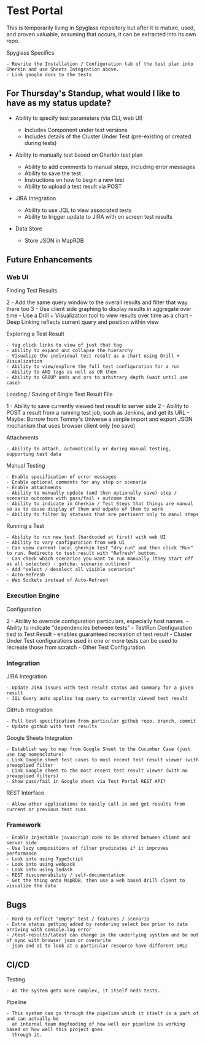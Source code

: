 # Test Portal

This is temporarily living in Spyglass repository but after it is mature, used, and proven valuable, assuming
that occurs, it can be extracted into its own repo.

Spyglass Specifics

    - Rewrite the Installation / Configuration tab of the test plan into Gherkin and use Sheets Integration above.
    - Link google docs to the tests

## For Thursday's Standup, what would I like to have as my status update?

- Ability to specify test parameters (via CLI, web UI)
    - Includes Component under test versions
    - Includes details of the Cluster Under Test (pre-existing or created during tests)
    
- Ability to manually test based on Gherkin test plan
    - Ability to add comments to manual steps, including error messages
    - Ability to save the test
    - Instructions on how to begin a new test
    - Ability to upload a test result via POST

- JIRA Integration
    - Ability to use JQL to view associated tests
    - Ability to trigger update to JIRA with on screen test results

- Data Store
    - Store JSON in MapRDB
    
## Future Enhancements

### Web UI

Finding Test Results

2   - Add the same query window to the overall results and filter that way there too
3   - Use client side graphing to display results in aggregate over time
    - Use a Drill + Visualization tool to view results over time as a chart
    - Deep Linking reflects current query and position within view

Exploring a Test Result

    - tag click links to view of just that tag
    - ability to expand and collapse the hierarchy
    - Visualize the individual test result as a chart using Drill + Visualization 
    - Ability to view/explore the full test configuration for a run
    - Ability to AND tags as well as OR them
    - Ability to GROUP ands and ors to arbitrary depth (wait until use case)

Loading / Saving of Single Test Result File 

1   - Ability to save currently viewed test result to server side
2   - Ability to POST a result from a running test job, such as Jenkins, and get its URL
    - Maybe: Borrow from Tommy's Universe a simple import and export JSON mechanism that uses browser client only (no save)

Attachments

    - Ability to attach, automatically or during manual testing, supporting test data

Manual Testing

    - Enable specification of error messages
    - Enable optional comments for any step or scenario
    - Enable attachments
    - Ability to manually update (and then optionally save) step / scenario outcomes with pass/fail + outcome data
    - Ability to indicate in Gherkin / Test Steps that things are manual so as to cause display of them and udpate of them to work
    - Ability to filter by statuses that are pertinent only to manul steps

Running a Test
    
    - Ability to run new test (hardcoded at first) with web UI
    - Ability to vary configuration from web UI
    - Can view current local gherkin test "dry run" and then click "Run" to run. Redirects to test result with "Refresh" button.
    - Can check which scenarios you want to run manually (they start off as all selected) - gotcha: scenario outlines?
    - Add "select / deselect all visible scenarios"
    - Auto-Refresh
    - Web Sockets instead of Auto-Refresh
    
### Execution Engine

Configuration

2   - Ability to override configuration particulars, especially host names.
    - Ability to indicate "dependencies between tests"
    - TestRun Configuration tied to Test Result - enables guaranteed recreation of test result
        - Cluster Under Test configurations used in one or more tests can be used to recreate those from scratch
        - Other Test Configuration

### Integration

JIRA Integration

    - Update JIRA issues with test result status and summary for a given result
    - JQL Query auto applies tag query to currently viewed test result
    
GitHub Integration

    - Pull test specification from particular github repo, branch, commit
    - Update github with test results

Google Sheets Integration

    - Establish way to map from Google Sheet to the Cucumber Case (just use tag nomenclature)
    - Link Google sheet test cases to most recent test result viewer (with preapplied filter
    - Link Google sheet to the most recent test result viewer (with no preapplied filters)
    - Show pass/fail in Google sheet via Test Portal REST API?
    
REST Interface

    - Allow other applications to easily call in and get results from current or previous test runs
    
### Framework
    
    - Enable injectable javascript code to be shared between client and server side
    - Use lazy compositions of filter predicates if it improves performance
    - Look into using TypeScript
    - Look into using webpack
    - Look into using lodash
    - REST discoverability / self-documentation
    - Get the thing onto MapRDB, then use a web based drill client to visualize the data
    
## Bugs

    - Hard to reflect "empty" test / features / scenario
    - Extra status getting added by rendering select box prior to data arriving with console.log error
    - /test-results/latest can change in the underlying systtem and be out of sync with browser json or overwrite
    - json and UI to look at a particular resource have different URLs
    
## CI/CD
    
Testing

    - As the system gets more complex, it itself neds tests. 
    
Pipeline

    - This system can go through the pipeline which it itself is a part of and can actually be 
      an internal team dogfooding of how well our pipeline is working based on how well this project goes
      through it.